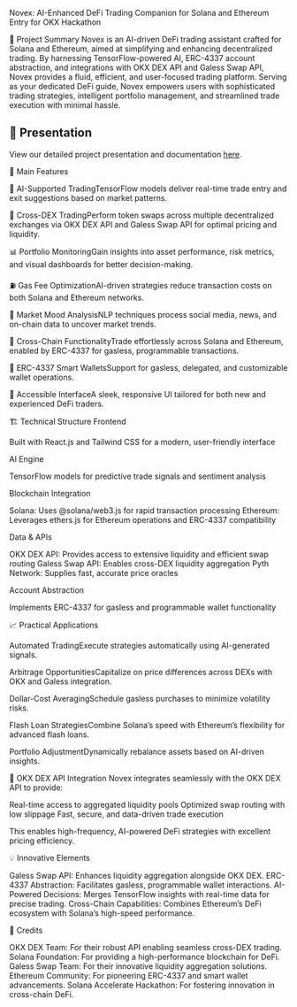 Novex: AI-Enhanced DeFi Trading Companion for Solana and Ethereum
Entry for OKX Hackathon

🚀 Project Summary
Novex is an AI-driven DeFi trading assistant crafted for Solana and Ethereum, aimed at simplifying and enhancing decentralized trading. By harnessing TensorFlow-powered AI, ERC-4337 account abstraction, and integrations with OKX DEX API and Galess Swap API, Novex provides a fluid, efficient, and user-focused trading platform.
Serving as your dedicated DeFi guide, Novex empowers users with sophisticated trading strategies, intelligent portfolio management, and streamlined trade execution with minimal hassle.

## 🎥 Presentation

View our detailed project presentation and documentation [here](https://drive.google.com/drive/folders/1ZC1Bw-bmC6KM3a7ru9DFAeexeno_dUlh?usp=sharing).

🌟 Main Features

🤖 AI-Supported TradingTensorFlow models deliver real-time trade entry and exit suggestions based on market patterns.

🔄 Cross-DEX TradingPerform token swaps across multiple decentralized exchanges via OKX DEX API and Galess Swap API for optimal pricing and liquidity.

📊 Portfolio MonitoringGain insights into asset performance, risk metrics, and visual dashboards for better decision-making.

⛽ Gas Fee OptimizationAI-driven strategies reduce transaction costs on both Solana and Ethereum networks.

🧠 Market Mood AnalysisNLP techniques process social media, news, and on-chain data to uncover market trends.

🔗 Cross-Chain FunctionalityTrade effortlessly across Solana and Ethereum, enabled by ERC-4337 for gasless, programmable transactions.

💼 ERC-4337 Smart WalletsSupport for gasless, delegated, and customizable wallet operations.

📱 Accessible InterfaceA sleek, responsive UI tailored for both new and experienced DeFi traders.



🏗️ Technical Structure
Frontend

Built with React.js and Tailwind CSS for a modern, user-friendly interface

AI Engine

TensorFlow models for predictive trade signals and sentiment analysis

Blockchain Integration

Solana: Uses @solana/web3.js for rapid transaction processing
Ethereum: Leverages ethers.js for Ethereum operations and ERC-4337 compatibility

Data & APIs

OKX DEX API: Provides access to extensive liquidity and efficient swap routing
Galess Swap API: Enables cross-DEX liquidity aggregation
Pyth Network: Supplies fast, accurate price oracles

Account Abstraction

Implements ERC-4337 for gasless and programmable wallet functionality


📈 Practical Applications

Automated TradingExecute strategies automatically using AI-generated signals.

Arbitrage OpportunitiesCapitalize on price differences across DEXs with OKX and Galess integration.

Dollar-Cost AveragingSchedule gasless purchases to minimize volatility risks.

Flash Loan StrategiesCombine Solana’s speed with Ethereum’s flexibility for advanced flash loans.

Portfolio AdjustmentDynamically rebalance assets based on AI-driven insights.



🔌 OKX DEX API Integration
Novex integrates seamlessly with the OKX DEX API to provide:

Real-time access to aggregated liquidity pools
Optimized swap routing with low slippage
Fast, secure, and data-driven trade execution

This enables high-frequency, AI-powered DeFi strategies with excellent pricing efficiency.

💡 Innovative Elements

Galess Swap API: Enhances liquidity aggregation alongside OKX DEX.
ERC-4337 Abstraction: Facilitates gasless, programmable wallet interactions.
AI-Powered Decisions: Merges TensorFlow insights with real-time data for precise trading.
Cross-Chain Capabilities: Combines Ethereum’s DeFi ecosystem with Solana’s high-speed performance.


🙏 Credits

OKX DEX Team: For their robust API enabling seamless cross-DEX trading.
Solana Foundation: For providing a high-performance blockchain for DeFi.
Galess Swap Team: For their innovative liquidity aggregation solutions.
Ethereum Community: For pioneering ERC-4337 and smart wallet advancements.
Solana Accelerate Hackathon: For fostering innovation in cross-chain DeFi.

